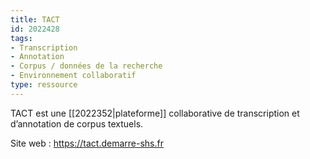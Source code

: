 ```yaml
---
title: TACT
id: 2022428
tags:
- Transcription
- Annotation
- Corpus / données de la recherche
- Environnement collaboratif
type: ressource
---
```


TACT est une [[2022352|plateforme]] collaborative de transcription et d’annotation de corpus textuels.

Site web : <https://tact.demarre-shs.fr>

